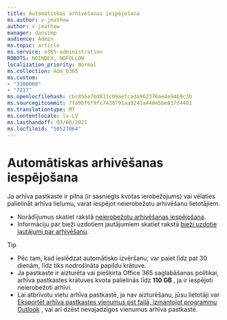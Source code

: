 ```yaml
---
title: Automātiskas arhivēšanas iespējošana
ms.author: v-jmathew
author: v-jmathew
manager: dansimp
audience: Admin
ms.topic: article
ms.service: o365-administration
ROBOTS: NOINDEX, NOFOLLOW
localization_priority: Normal
ms.collection: Adm_O365
ms.custom:
- "3100008"
- "7217"
ms.openlocfilehash: cbc856a76d811c09aefcada962376ae4e9469c3b
ms.sourcegitcommit: 7fa9bf6f9fc7438791aa9241a440e5be817d4401
ms.translationtype: MT
ms.contentlocale: lv-LV
ms.lasthandoff: 03/08/2021
ms.locfileid: "50527064"
---
```

# <a name="enable-auto-expanding-archiving"></a>Automātiskas arhivēšanas iespējošana

Ja arhīva pastkaste ir pilna (ir sasniegts kvotas ierobežojums) vai vēlaties palielināt arhīva lielumu, varat iespējot neierobežotu arhivēšanu lietotājiem.

- Norādījumus skatiet rakstā [neierobežotu arhivēšanas iespējošana](https://docs.microsoft.com/office365/securitycompliance/enable-unlimited-archiving).
- Informāciju par bieži uzdotiem jautājumiem skatiet rakstā [bieži uzdotie jautājumi par arhivēšanu](https://blogs.technet.microsoft.com/exchange/2018/04/09/office-365-auto-expanding-archives-faq/).

> [!TIP]
>
> - Pēc tam, kad ieslēdzat automātisko izvēršanu, var paiet līdz pat 30 dienām, līdz tiks nodrošināta papildu krātuve.
> - Ja pastkaste ir aizturēta vai piešķirta Office 365 saglabāšanas politikai, arhīva pastkastes krātuves kvota palielinās līdz **110 GB** , ja ir iespējoti neierobežoti arhīvi.
> - Lai atbrīvotu vietu arhīva pastkastē, ja nav aizturēšanu, jūsu lietotāji var [Eksportēt arhīva pastkastes vienumus pst failā, izmantojot programmu Outlook](https://support.office.com/article/Export-or-backup-email-contacts-and-calendar-to-an-Outlook-pst-file-14252b52-3075-4e9b-be4e-ff9ef1068f91) , vai arī dzēst nevajadzīgos vienumus arhīva pastkastē.
